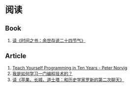 # 阅读

## Book

1. [读《时间之书：余世存说二十四节气》](https://github.com/Gaotianhe/Learninglist/issues/1)



## Article

1. [Teach Yourself Programming in Ten Years - Peter Norvig](https://github.com/Gaotianhe/Learninglist/issues/12)
2. [我是如何学习一门编程技术的？](https://github.com/Gaotianhe/Learninglist/issues/11)
3. [读《苹果、长城、道士塔：和历史学家罗新的第二次聊天》](https://github.com/Gaotianhe/Learninglist/issues/2)

